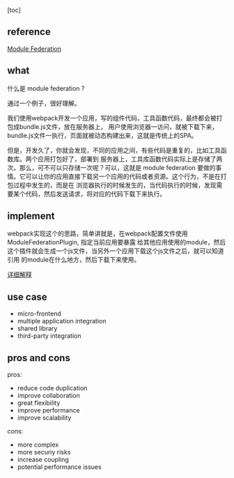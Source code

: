 [toc]

## reference 
[Module Federation](https://module-federation.io/docs/en/mf-docs/0.2/getting-started/)

## what 
什么是 module federation ?

通过一个例子，很好理解。

我们使用webpack开发一个应用，写的组件代码，工具函数代码，最终都会被打包成bundle.js文件，放在服务器上，
用户使用浏览器一访问，就被下载下来，bundle.js文件一执行，页面就被动态构建出来，这就是传统上的SPA。

但是，开发久了，你就会发现，不同的应用之间，有些代码是重复的，比如工具函数库。两个应用打包好了，部署到
服务器上，工具库函数代码实际上是存储了两次。那么，可不可以只存储一次呢？可以，这就是 module federation 
要做的事情。它可以让你的应用直接下载另一个应用的代码或者资源。这个行为，不是在打包过程中发生的，而是在
浏览器执行的时候发生的，当代码执行的时候，发现需要某个代码，然后发送请求，将对应的代码下载下来执行。


## implement 
webpack实现这个的思路，简单讲就是，在webpack配置文件使用 ModuleFederationPlugin, 指定当前应用要暴露
给其他应用使用的module，然后这个插件就会生成一个js文件，当另外一个应用下载这个js文件之后，就可以知道引用
的module在什么地方，然后下载下来使用。

[详细解释](https://module-federation.io/docs/en/mf-docs/0.2/getting-started-practical/)


## use case 
- micro-frontend 
- multiple application integration
- shared library
- third-party integration

## pros and cons 

pros:
- reduce code duplication
- improve collaboration
- great flexibility
- improve performance
- improve scalability

cons:
- more complex 
- more securiy risks
- increase coupling 
- potential performance issues